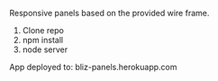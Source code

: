 Responsive panels based on the provided wire frame.

1. Clone repo
2. npm install
3. node server

App deployed to: bliz-panels.herokuapp.com
